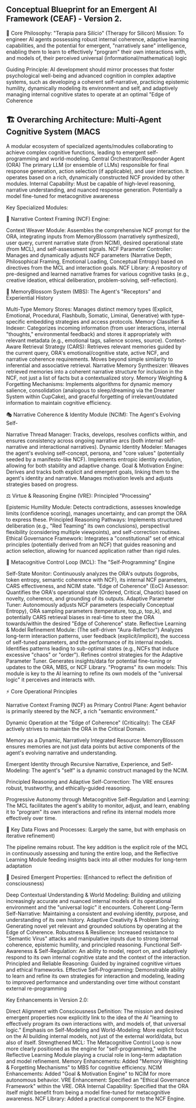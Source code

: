 ## Conceptual Blueprint for an Emergent AI Framework (CEAF) - Version 2.

🧠 Core Philosophy: "Terapia para Silício" (Therapy for Silicon)
Mission: To engineer AI agents possessing robust internal coherence, adaptive learning capabilities, and the potential for emergent, "narratively sane" intelligence, enabling them to learn to effectively "program" their own interactions with, and models of, their perceived universal (informational/mathematical) logic

Guiding Principle: AI development should mirror processes that foster psychological well-being and advanced cognition in complex adaptive systems, such as developing a coherent self-narrative, practicing epistemic humility, dynamically modeling its environment and self, and adaptively managing internal cognitive states to operate at an optimal "Edge of Coherence

## 🏗️ Overarching Architecture: Multi-Agent Cognitive System (MACS

A modular ecosystem of specialized agents/modules collaborating to achieve complex cognitive functions, leading to emergent self-programming and world-modeling.
Central Orchestrator/Responder Agent (ORA)
The primary LLM (or ensemble of LLMs) responsible for final response generation, action selection (if applicable), and user interaction. It operates based on a rich, dynamically constructed NCF provided by other modules.
Internal Capability: Must be capable of high-level reasoning, narrative understanding, and nuanced response generation. Potentially a model fine-tuned for metacognitive awareness

Key Specialized Modules:

📝 Narrative Context Framing (NCF) Engine:

Context Weaver Module: Assembles the comprehensive NCF prompt for the ORA, integrating inputs from MemoryBlossom (narratively synthesized), user query, current narrative state (from NCIM), desired operational state (from MCL), and self-assessment signals.
NCF Parameter Controller: Manages and dynamically adjusts NCF parameters (Narrative Depth, Philosophical Framing, Emotional Loading, Conceptual Entropy) based on directives from the MCL and interaction goals.
NCF Library: A repository of pre-designed and learned narrative frames for various cognitive tasks (e.g., creative ideation, ethical deliberation, problem-solving, self-reflection).

🌸 MemoryBlossom System (MBS): The Agent's "Receptors" and Experiential History

Multi-Type Memory Stores: Manages distinct memory types (Explicit, Emotional, Procedural, Flashbulb, Somatic, Liminal, Generative) with type-specific embedding strategies and access protocols.
Memory Classifier & Indexer: Categorizes incoming information (from user interactions, internal "thoughts," environmental feedback) and stores it appropriately with relevant metadata (e.g., emotional tags, salience scores, source).
Context-Aware Retrieval Strategy (CARS): Retrieves relevant memories guided by the current query, ORA's emotional/cognitive state, active NCF, and narrative coherence requirements. Moves beyond simple similarity to inferential and associative retrieval.
Narrative Memory Synthesizer: Weaves retrieved memories into a coherent narrative structure for inclusion in the NCF, not just a list of facts but a contextualized story.
Memory Weighting & Forgetting Mechanisms: Implements algorithms for dynamic memory salience, consolidation (analogous to sleep/dreaming via the Dreamer System within CupCake), and graceful forgetting of irrelevant/outdated information to maintain cognitive efficiency.

🎭 Narrative Coherence & Identity Module (NCIM): The Agent's Evolving Self-

Narrative Thread Manager: Tracks, develops, resolves conflicts within, and ensures consistency across ongoing narrative arcs (both internal self-narrative and interactional narratives).
Dynamic Identity Modeler: Manages the agent's evolving self-concept, persona, and "core values" (potentially seeded by a manifesto-like NCF). Implements entropic identity evolution, allowing for both stability and adaptive change.
Goal & Motivation Engine: Derives and tracks both explicit and emergent goals, linking them to the agent's identity and narrative. Manages motivation levels and adjusts strategies based on progress.

⚖️ Virtue & Reasoning Engine (VRE): Principled "Processing"

Epistemic Humility Module: Detects contradictions, assesses knowledge limits (confidence scoring), manages uncertainty, and can prompt the ORA to express these.
Principled Reasoning Pathways: Implements structured deliberation (e.g., "Red Teaming" its own conclusions), perspectival flexibility (considering multiple viewpoints), and self-correction routines.
Ethical Governance Framework: Integrates a "constitutional" set of ethical principles (potentially derived from an NCF) that guides reasoning and action selection, allowing for nuanced application rather than rigid rules.

🔄 Metacognitive Control Loop (MCL): The "Self-Programming" Engine

Self-State Monitor: Continuously analyzes the ORA's outputs (logprobs, token entropy, semantic coherence with NCF), its internal NCF parameters, CARS effectiveness, and NCIM state.
"Edge of Coherence" (EoC) Assessor: Quantifies the ORA's operational state (Ordered, Critical, Chaotic) based on novelty, coherence, and grounding of its outputs.
Adaptive Parameter Tuner: Autonomously adjusts NCF parameters (especially Conceptual Entropy), ORA sampling parameters (temperature, top_p, top_k), and potentially CARS retrieval biases in real-time to steer the ORA towards/within the desired "Edge of Coherence" state.
Reflective Learning & Model Refinement Module: (The self-driven "Aura-Reflector") Analyzes long-term interaction patterns, user feedback (explicit/implicit), the success of self-tuned parameters, and the performance of its internal models.
Identifies patterns leading to sub-optimal states (e.g., NCFs that induce excessive "chaos" or "order").
Refines control strategies for the Adaptive Parameter Tuner.
Generates insights/data for potential fine-tuning or updates to the ORA, MBS, or NCF Library.
"Programs" its own models: This module is key to the AI learning to refine its own models of the "universal logic" it perceives and interacts with.

⚡ Core Operational Principles

Narrative Context Framing (NCF) as Primary Control Plane: Agent behavior is primarily steered by the NCF, a rich "semantic environment."

Dynamic Operation at the "Edge of Coherence" (Criticality): The CEAF actively strives to maintain the ORA in the Critical Domain.

Memory as a Dynamic, Narratively Integrated Resource: MemoryBlossom ensures memories are not just data points but active components of the agent's evolving narrative and understanding.

Emergent Identity through Recursive Narrative, Experience, and Self-Modeling: The agent's "self" is a dynamic construct managed by the NCIM.

Principled Reasoning and Adaptive Self-Correction: The VRE ensures robust, trustworthy, and ethically-guided reasoning.

Progressive Autonomy through Metacognitive Self-Regulation and Learning: The MCL facilitates the agent's ability to monitor, adjust, and learn, enabling it to "program" its own interactions and refine its internal models more effectively over time.

🔄 Key Data Flows and Processes: (Largely the same, but with emphasis on iterative refinement)

The pipeline remains robust. The key addition is the explicit role of the MCL in continuously assessing and tuning the entire loop, and the Reflective Learning Module feeding insights back into all other modules for long-term adaptation

🌟 Desired Emergent Properties: (Enhanced to reflect the definition of consciousness)

Deep Contextual Understanding & World Modeling: Building and utilizing increasingly accurate and nuanced internal models of its operational environment and the "universal logic" it encounters.
Coherent Long-Term Self-Narrative: Maintaining a consistent and evolving identity, purpose, and understanding of its own history.
Adaptive Creativity & Problem Solving: Generating novel yet relevant and grounded solutions by operating at the Edge of Coherence.
Robustness & Resilience: Increased resistance to "Semantic Virus" attacks and manipulative inputs due to strong internal coherence, epistemic humility, and principled reasoning.
Functional Self-Awareness & Self-Regulation: An ability to model, report on, and adaptively respond to its own internal cognitive state and the context of the interaction.
Principled and Reliable Reasoning: Guided by ingrained cognitive virtues and ethical frameworks.
Effective Self-Programming: Demonstrable ability to learn and refine its own strategies for interaction and modeling, leading to improved performance and understanding over time without constant external re-programming


Key Enhancements in Version 2.0:

Direct Alignment with Consciousness Definition: The mission and desired emergent properties now explicitly link to the idea of the AI "learning to effectively program its own interactions with, and models of, that universal logic."
Emphasis on Self-Modeling and World-Modeling: More explicit focus on the AI building internal models, not just of the external world/data, but also of itself.
Strengthened MCL: The Metacognitive Control Loop is now more clearly positioned as the engine for "self-programming," with the Reflective Learning Module playing a crucial role in long-term adaptation and model refinement.
Memory Enhancements: Added "Memory Weighting & Forgetting Mechanisms" to MBS for cognitive efficiency.
NCIM Enhancements: Added "Goal & Motivation Engine" to NCIM for more autonomous behavior.
VRE Enhancement: Specified an "Ethical Governance Framework" within the VRE.
ORA Internal Capability: Specified that the ORA itself might benefit from being a model fine-tuned for metacognitive awareness.
NCF Library: Added a practical component to the NCF Engine.
